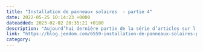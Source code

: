 ```yaml
---
title: "Installation de panneaux solaires  - partie 4"
date: 2022-05-25 10:14:23 +0000
dateadded: 2023-02-02 20:35:21 +0100
description: "Aujourd’hui dernière partie de la série d’articles sur l’installation de panneaux solaires. Au final, j’ai choisi l’installation par un professionnel (la chute d’une hauteur de 6 m étant probablement mortelle et ayant le vertige..."
link: "https://blog.jeedom.com/6559-installation-de-panneaux-solaires-partie-4/"
category:
---
```

